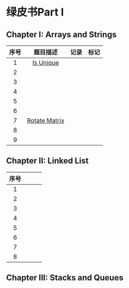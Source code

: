 # 绿皮书Part I

## Chapter I: Arrays and Strings

| 序号 |                           题目描述                           | 记录 | 标记 |
| :--: | :----------------------------------------------------------: | :--: | :--: |
|  1   |                        [Is Unique]()                         |      |      |
|  2   |                                                              |      |      |
|  3   |                                                              |      |      |
|  4   |                                                              |      |      |
|  5   |                                                              |      |      |
|  6   |                                                              |      |      |
|  7   | [Rotate Matrix](https://leetcode.com/problems/rotate-image/) |      |      |
|  8   |                                                              |      |      |
|  9   |                                                              |      |      |

## Chapter II: Linked List

| 序号 |      |      |      |
| :--: | ---- | ---- | ---- |
|  1   |      |      |      |
|  2   |      |      |      |
|  3   |      |      |      |
|  4   |      |      |      |
|  5   |      |      |      |
|  6   |      |      |      |
|  7   |      |      |      |
|  8   |      |      |      |

## Chapter III: Stacks and Queues